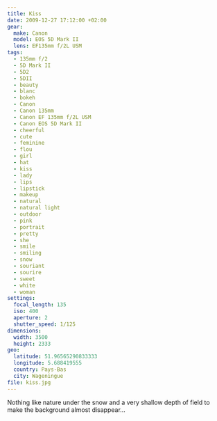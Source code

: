 ```yaml
---
title: Kiss
date: 2009-12-27 17:12:00 +02:00
gear:
  make: Canon
  model: EOS 5D Mark II
  lens: EF135mm f/2L USM
tags:
  - 135mm f/2
  - 5D Mark II
  - 5D2
  - 5DII
  - beauty
  - blanc
  - bokeh
  - Canon
  - Canon 135mm
  - Canon EF 135mm f/2L USM
  - Canon EOS 5D Mark II
  - cheerful
  - cute
  - feminine
  - flou
  - girl
  - hat
  - kiss
  - lady
  - lips
  - lipstick
  - makeup
  - natural
  - natural light
  - outdoor
  - pink
  - portrait
  - pretty
  - she
  - smile
  - smiling
  - snow
  - souriant
  - sourire
  - sweet
  - white
  - woman
settings:
  focal_length: 135
  iso: 400
  aperture: 2
  shutter_speed: 1/125
dimensions:
  width: 3500
  height: 2333
geo:
  latitude: 51.96565290833333
  longitude: 5.688419555
  country: Pays-Bas
  city: Wageningue
file: kiss.jpg
---
```


Nothing like nature under the snow and a very shallow depth of field to make the background almost disappear…
